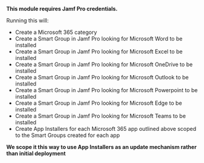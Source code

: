 **This module requires Jamf Pro credentials.**

Running this will:

- Create a Microsoft 365 category
- Create a Smart Group in Jamf Pro looking for Microsoft Word to be installed
- Create a Smart Group in Jamf Pro looking for Microsoft Excel to be installed
- Create a Smart Group in Jamf Pro looking for Microsoft OneDrive to be installed
- Create a Smart Group in Jamf Pro looking for Microsoft Outlook to be installed
- Create a Smart Group in Jamf Pro looking for Microsoft Powerpoint to be installed
- Create a Smart Group in Jamf Pro looking for Microsoft Edge to be installed
- Create a Smart Group in Jamf Pro looking for Microsoft Teams to be installed
- Create App Installers for each Microsoft 365 app outlined above scoped to the Smart Groups created for each app

**We scope it this way to use App Installers as an update mechanism rather than initial deployment**